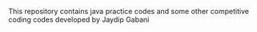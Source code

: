 This repository contains java practice codes and some other competitive coding codes developed by Jaydip Gabani
